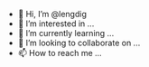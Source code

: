 - 👋 Hi, I’m @lengdig
- 👀 I’m interested in ...
- 🌱 I’m currently learning ...
- 💞️ I’m looking to collaborate on ...
- 📫 How to reach me ...

<!---
lengdig/lengdig is a ✨ special ✨ repository because its `README.md` (this file) appears on your GitHub profile.
You can click the Preview link to take a look at your changes.
--->
